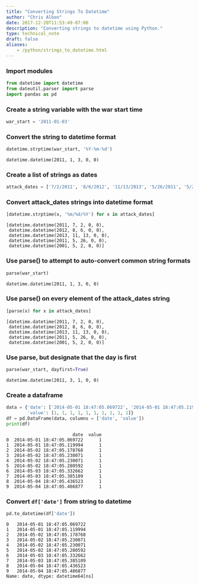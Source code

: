 ```yaml
---
title: "Converting Strings To Datetime"
author: "Chris Albon"
date: 2017-12-20T11:53:49-07:00
description: "Converting strings to datetime using Python."
type: technical_note
draft: false
aliases:
    - /python/strings_to_datetime.html
---
```

### Import modules


```python
from datetime import datetime
from dateutil.parser import parse
import pandas as pd
```

### Create a string variable with the war start time


```python
war_start = '2011-01-03'
```

### Convert the string to datetime format


```python
datetime.strptime(war_start, '%Y-%m-%d')
```




    datetime.datetime(2011, 1, 3, 0, 0)



### Create a list of strings as dates


```python
attack_dates = ['7/2/2011', '8/6/2012', '11/13/2013', '5/26/2011', '5/2/2001']
```

### Convert attack_dates strings into datetime format


```python
[datetime.strptime(x, '%m/%d/%Y') for x in attack_dates]
```




    [datetime.datetime(2011, 7, 2, 0, 0),
     datetime.datetime(2012, 8, 6, 0, 0),
     datetime.datetime(2013, 11, 13, 0, 0),
     datetime.datetime(2011, 5, 26, 0, 0),
     datetime.datetime(2001, 5, 2, 0, 0)]



### Use parse() to attempt to auto-convert common string formats


```python
parse(war_start)
```




    datetime.datetime(2011, 1, 3, 0, 0)



### Use parse() on every element of the attack_dates string


```python
[parse(x) for x in attack_dates]
```




    [datetime.datetime(2011, 7, 2, 0, 0),
     datetime.datetime(2012, 8, 6, 0, 0),
     datetime.datetime(2013, 11, 13, 0, 0),
     datetime.datetime(2011, 5, 26, 0, 0),
     datetime.datetime(2001, 5, 2, 0, 0)]



### Use parse, but designate that the day is first


```python
parse(war_start, dayfirst=True)
```




    datetime.datetime(2011, 3, 1, 0, 0)



### Create a dataframe


```python
data = {'date': ['2014-05-01 18:47:05.069722', '2014-05-01 18:47:05.119994', '2014-05-02 18:47:05.178768', '2014-05-02 18:47:05.230071', '2014-05-02 18:47:05.230071', '2014-05-02 18:47:05.280592', '2014-05-03 18:47:05.332662', '2014-05-03 18:47:05.385109', '2014-05-04 18:47:05.436523', '2014-05-04 18:47:05.486877'], 
        'value': [1, 1, 1, 1, 1, 1, 1, 1, 1, 1]}
df = pd.DataFrame(data, columns = ['date', 'value'])
print(df)
```

                             date  value
    0  2014-05-01 18:47:05.069722      1
    1  2014-05-01 18:47:05.119994      1
    2  2014-05-02 18:47:05.178768      1
    3  2014-05-02 18:47:05.230071      1
    4  2014-05-02 18:47:05.230071      1
    5  2014-05-02 18:47:05.280592      1
    6  2014-05-03 18:47:05.332662      1
    7  2014-05-03 18:47:05.385109      1
    8  2014-05-04 18:47:05.436523      1
    9  2014-05-04 18:47:05.486877      1


### Convert `df['date']` from string to datetime


```python
pd.to_datetime(df['date'])
```




    0   2014-05-01 18:47:05.069722
    1   2014-05-01 18:47:05.119994
    2   2014-05-02 18:47:05.178768
    3   2014-05-02 18:47:05.230071
    4   2014-05-02 18:47:05.230071
    5   2014-05-02 18:47:05.280592
    6   2014-05-03 18:47:05.332662
    7   2014-05-03 18:47:05.385109
    8   2014-05-04 18:47:05.436523
    9   2014-05-04 18:47:05.486877
    Name: date, dtype: datetime64[ns]


